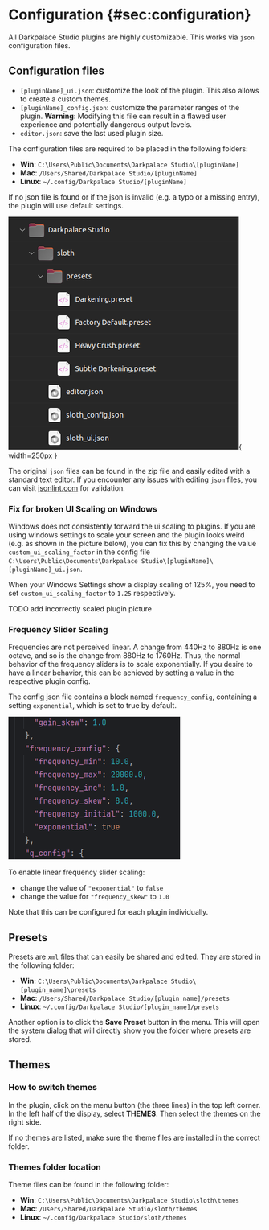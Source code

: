 
# Configuration {#sec:configuration}

All Darkpalace Studio plugins are highly customizable. This works via `json` configuration files.

## Configuration files

- `[pluginName]_ui.json`: customize the look of the plugin. This also allows to create a custom themes.
- `[pluginName]_config.json`: customize the parameter ranges of the plugin. **Warning**: Modifying this file can result
  in a
  flawed user experience and potentially dangerous output levels.
- `editor.json`: save the last used plugin size.

The configuration files are required to be placed in the following folders:

- **Win**: `C:\Users\Public\Documents\Darkpalace Studio\[pluginName]`
- **Mac**: `/Users/Shared/Darkpalace Studio/[pluginName]`
- **Linux**: `~/.config/Darkpalace Studio/[pluginName]`

If no json file is found or if the json is invalid (e.g. a typo or a missing entry), the plugin will use default
settings.

![Folder Structure](assets/config_folder_structure.png){ width=250px }

The original `json` files can be found in the zip file and easily edited with a standard text editor.
If you encounter any issues with editing `json` files, you can visit [jsonlint.com](https://jsonlint.com/) for
validation.

### Fix for broken UI Scaling on Windows

Windows does not consistently forward the ui scaling to plugins.
If you are using windows settings to scale your screen and the plugin looks weird (e.g. as shown in the picture below),
you can fix this by changing the value `custom_ui_scaling_factor` in the config
file `C:\Users\Public\Documents\Darkpalace Studio\[pluginName]\[pluginName]_ui.json`.

When your Windows Settings show a display scaling of 125%, you need to set `custom_ui_scaling_factor` to `1.25`
respectively.

TODO add incorrectly scaled plugin picture

### Frequency Slider Scaling

Frequencies are not perceived linear. A change from 440Hz to 880Hz is one octave, and so is the change from 880Hz to
1760Hz.
Thus, the normal behavior of the frequency sliders is to scale exponentially. If you desire to have a linear behavior,
this can be achieved by setting a value in the respective plugin config.

The config json file contains a block named `frequency_config`, containing a setting `exponential`, which is set to true
by default.

![frequency config](assets/config_frequency_block.png)

To enable linear frequency slider scaling:

- change the value of `"exponential"` to `false`
- change the value for `"frequency_skew"` to `1.0`

Note that this can be configured for each plugin individually.

## Presets

Presets are `xml` files that can easily be shared and edited.
They are stored in the following folder:

- **Win**: `C:\Users\Public\Documents\Darkpalace Studio\[plugin_name]\presets`
- **Mac**: `/Users/Shared/Darkpalace Studio/[plugin_name]/presets`
- **Linux**: `~/.config/Darkpalace Studio/[plugin_name]/presets`

Another option is to click the **Save Preset** button in the menu.
This will open the system dialog that will directly show you the folder where presets are stored.

## Themes

### How to switch themes

In the plugin, click on the menu button (the three lines) in the top left corner.
In the left half of the display, select **THEMES**. Then select the themes on the right side.

If no themes are listed, make sure the theme files are installed in the correct folder.

### Themes folder location

Theme files can be found in the following folder:

- **Win**: `C:\Users\Public\Documents\Darkpalace Studio\sloth\themes`
- **Mac**: `/Users/Shared/Darkpalace Studio/sloth/themes`
- **Linux**: `~/.config/Darkpalace Studio/sloth/themes`

<div class="pb"></div>
